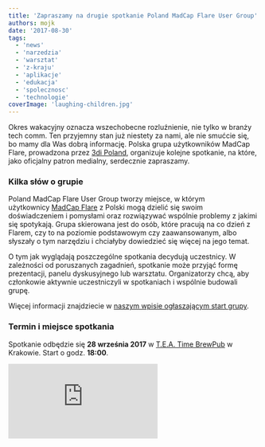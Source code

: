 ```yaml
---
title: 'Zapraszamy na drugie spotkanie Poland MadCap Flare User Group'
authors: mojk
date: '2017-08-30'
tags:
  - 'news'
  - 'narzedzia'
  - 'warsztat'
  - 'z-kraju'
  - 'aplikacje'
  - 'edukacja'
  - 'spolecznosc'
  - 'technologie'
coverImage: 'laughing-children.jpg'
---
```


Okres wakacyjny oznacza wszechobecne rozluźnienie, nie tylko w branży tech comm.
Ten przyjemny stan już niestety za nami, ale nie smućcie się, bo mamy dla Was
dobrą informację. Polska grupa użytkowników MadCap Flare, prowadzona przez
[3di Poland](http://3di.com.pl), organizuje kolejne spotkanie, na które, jako
oficjalny patron medialny, serdecznie zapraszamy.

<!--truncate-->

### Kilka słów o grupie

Poland MadCap Flare User Group tworzy miejsce, w którym
użytkownicy [MadCap Flare](http://www.madcapsoftware.com/products/flare/) z
Polski mogą dzielić się swoim doświadczeniem i pomysłami oraz rozwiązywać
wspólnie problemy z jakimi się spotykają. Grupa skierowana jest do osób, które
pracują na co dzień z Flarem, czy to na poziomie podstawowym czy zaawansowanym,
albo słyszały o tym narzędziu i chciałyby dowiedzieć się więcej na jego temat.

O tym jak wyglądają poszczególne spotkania decydują uczestnicy. W zależności od
poruszanych zagadnień, spotkanie może przyjąć formę prezentacji, panelu
dyskusyjnego lub warsztatu. Organizatorzy chcą, aby członkowie aktywnie
uczestniczyli w spotkaniach i wspólnie budowali grupę.

Więcej informacji znajdziecie w
[naszym wpisie ogłaszającym start grupy](http://techwriter.pl/rusza-poland-madcap-flare-user-group/).

### Termin i miejsce spotkania

Spotkanie odbędzie się **28 września 2017** w
[T.E.A. Time BrewPub](http://www.teatimebrewpub.pl/) w Krakowie. Start o
godz. **18:00**.

<iframe style={{border: 0}} src="https://www.google.com/maps/embed?pb=!1m18!1m12!1m3!1d2561.933868502614!2d19.934416115936372!3d50.05007012401351!2m3!1f0!2f0!3f0!3m2!1i1024!2i768!4f13.1!3m3!1m2!1s0x47165b6eb9aba343%3A0x98f6f56f112059ac!2sTEA+Time!5e0!3m2!1sen!2spl!4v1503644734552" width={400} height={300} frameBorder={0} allowFullScreen="allowFullScreen" />

### Temat spotkania

Tematem drugiego spotkania będą opowieści uczestników o tym w jaki sposób
korzystają z Flare'a. Jeśli nie wiecie do końca jak skonstruować swoją historię,
poniższe pytania mogą Wam w tym pomóc:

- Dlaczego używacie Flare'a?
- Czy używacie szablonów?
- Jakie tworzycie dokumenty?
- Jak pracuje Wasz zespół?
- Czy tłumaczycie dokumentację? Jeśli tak, to w jaki sposób dostarczacie treść
  do tłumaczenia?
- Czy stosujecie jakąś automatyzację?
- Co jest w Waszym projekcie wyjątkowego?
- Co Wam przysparza najwięcej problemów?
- Co chcielibyście zmienić we Flarze?

To nie będzie prezentacja jednej osoby zakończona oklaskami, tylko dyskusja z
wymianą doświadczeń. Przynieście laptopy, jeżeli chcecie innym coś pokazać,
będzie na to czas.

### Rejestracja i udział

Udział w spotkaniach jest całkowice bezpłatny. Nie jest wymagana wcześniejsza
rejestracja, ale organizatorzy zachęcają, żeby dołączyć do
[wydarzenia na Facebooku](https://web.facebook.com/events/126574457969772).
Dzięki temu będzie im łatwiej ocenić liczbę uczestników.

Organizatorzy przewidują dla każdego kupon na drinka i kawałek pizzy. Mała
rzecz, a cieszy 😉

### Poprzednie spotkania

Spotkanie inauguracyjne grupy odbyło się 13 czerwca 2017 w krakowskim T.E.A.
Time BrewPub. Uczestnicy mieli okazję podyskutować o tym jak powinna wyglądać
grupa i jej spotkania oraz posłuchać o
konferencji [MadWorld 2017](http://techwriter.pl/madworld-2017-relacja/). Krótką
relację z tego wydarzenia znajdziecie
[tutaj](http://techwriter.pl/pierwsze-spotkanie-poland-madcap-flare-user-group/).

### Dołącz do grupy i bądź na bieżąco

Poland MadCap Flare User Group jest całkowicie darmową i otwartą dla wszystkich
grupą. W celu dołączenia, wystarczy poprosić o dodanie do
[grupy na Facebooku](https://web.facebook.com/groups/PLFUG/). Na profilu grupy
pojawiają się wszystkie ważne informacje związane z jej działalnością. Jeśli nie
posiadacie konta na Facebooku, możecie skontaktować się z 3di
Poland [mailowo](mailto:plfug@3di.com.pl) i zadeklarować chęć wstąpienia w
szeregi PLFUG.

W ostatnim czasie, MadCap Software uruchomił na Slacku
[społeczność dla grup użytkowników Flare'a na całym świecie](https://forums.madcapsoftware.com/viewtopic.php?f=13&t=29380).
Oprócz ogólnych kanałów, istnieje również osobny kanał dla Poland MadCap Flare
User Group. Jeśli korzystacie ze Slacka i chcecie dołączyć do społeczności,
skontaktujcie się z organizatorami.

Do zobaczenia w T.E.A. Time!
